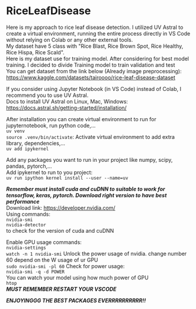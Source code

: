 # RiceLeafDisease
 Here is my approach to rice leaf disease detection. I utilized UV Astral to create a virtual environment, running the entire process directly in VS Code without relying on Colab or any other external tools.  
My dataset have 5 class with "Rice Blast, Rice Brown Spot, Rice Healthy, Rice Hispa, Rice Scald".   
Here is my dataset use for training model. After considering for best model training. I decided to divide Training model to train validation and test  
You can get dataset from the link below (Already image preprocessing):  
https://www.kaggle.com/datasets/tairoooo/rice-leaf-disease-dataset


If you consider using Jupyter Notebook (in VS Code) instead of Colab, I recommend you to use UV Astral.  
Docs to install UV Astral on Linux, Mac, Windows:  
https://docs.astral.sh/getting-started/installation/  

After installation you can create virtual environment to run for jupyternotebook, run python code,...  
`uv venv`  
`source .venv/bin/activate`: Activate virtual environment to add extra library, dependencies,...  
`uv add ipykernel`

Add any packages you want to run in your project like numpy, scipy, pandas, pytorch,...  
Add ipykernel to run to you project:  
`uv run ipython kernel install --user --name=uv`  

**_Remember must install cuda and cuDNN to suitable to work for tensorflow, keras, pytorch. Download right version to have best performance_**  
Download link: https://developer.nvidia.com/  
Using commands:  
`nvidia-smi`  
`nvidia-detector`    
to check for the version of cuda and cuDNN

Enable GPU usage commands:  
`nvidia-settings`  
`watch -n 1 nvidia-smi`
Unlock the power usage of nvidia. change number 60 depend on the W usage of ur GPU  
`sudo nvidia-smi -pl 60` 
Check for power usage:  
`nvidia-smi -q -d POWER`   
You can watch your model using how much power of GPU  
`htop`  
**_MUST REMEMBER RESTART YOUR VSCODE_**  


**_ENJOYINGGG THE BEST PACKAGES EVERRRRRRRRRR!!_**
